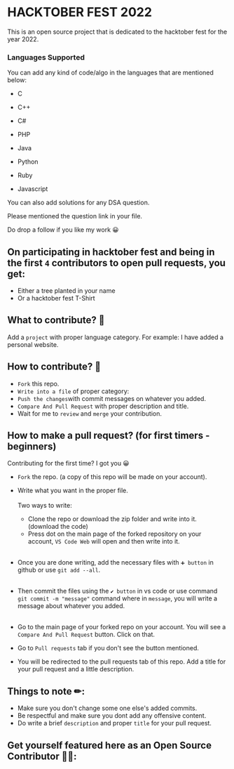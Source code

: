 
# HACKTOBER FEST 2022

This is an open source project that is dedicated to the hacktober fest for the year 2022. 

### Languages Supported

You can add any kind of code/algo in the languages that are mentioned below:

* C

* C++

* C#

* PHP

* Java

* Python

* Ruby

* Javascript


You can also add solutions for any DSA question. 

Please mentioned the question link in your file.

Do drop a follow if you like my work 😀

## On participating in hacktober fest and being in the first `4` contributors to open pull requests, you get:
- Either a tree planted in your name
- Or a hacktober fest T-Shirt

## What to contribute? 🤔

Add a `project` with proper language category.
For example: I have added a personal website.


## How to contribute? 🤝

- `Fork` this repo.
- `Write into a file` of proper category: <br/>
- `Push the changes`with commit messages on whatever you added.
- `Compare And Pull Request` with proper description and title.
-  Wait for me to `review` and `merge` your contribution.

## How to make a pull request? (for first timers - beginners)

Contributing for the first time? I got you 😀

- `Fork` the repo. (a copy of this repo will be made on your account).


- Write what you want in the proper file.<br/><br/>
    Two ways to write: <br/>
  - Clone the repo or download the zip folder and write into it. (download the code)
  - Press dot on the main page of the forked repository on your account, `VS Code Web` will open and then write into it.<br/><br/>
- Once you are done writing, add the necessary files with `➕ button` in github or use `git add --all`.<br/><br/>
- Then commit the files using the `✔ button` in vs code or use command `git commit -m "message"` command where in `message`, you will write a message about whatever you added.<br/><br/>


- Go to the main page of your forked repo on your account. You will see a `Compare And Pull Request` button. Click on that.


- Go to `Pull requests` tab if you don't see the button mentioned.


- You will be redirected to the pull requests tab of this repo. Add a title for your pull request and a little description.

## Things to note ✏:

- Make sure you don't change some one else's added commits.
- Be respectful and make sure you dont add any offensive content.
- Do write a brief `description` and proper `title` for your pull request.


## Get yourself featured here as an Open Source Contributor 🎉🙌:
